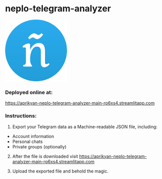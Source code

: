 # neplo-telegram-analyzer

<img src="neplo-logo.png" width=200 />

### Deployed online at:
https://aprikyan-neplo-telegram-analyzer-main-rp6xs4.streamlitapp.com


### Instructions:
1. Export your Telegram data as a Machine-readable JSON file, including:
- Account information
- Personal chats
- Private groups (optionally)

2. After the file is downloaded visit
https://aprikyan-neplo-telegram-analyzer-main-rp6xs4.streamlitapp.com

3. Upload the exported file and behold the magic.
